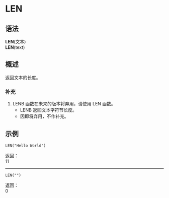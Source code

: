 # LEN

## 语法

**LEN**(文本)  
**LEN**(text)

## 概述

返回文本的长度。

### 补充

1. LENB 函数在未来的版本将弃用，请使用 LEN 函数。
    - LENB 返回文本字符节长度。
    - 因即将弃用，不作补充。

## 示例

```excel
LEN("Hello World")
```

返回：  
11

---

```excel
LEN("")
```

返回：  
0
